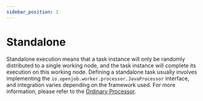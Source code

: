 ```yaml
---
sidebar_position: 1
---
```


# Standalone

Standalone execution means that a task instance will only be randomly distributed to a single working node, and the task instance will complete its execution on this working node. Defining a standalone task usually involves implementing the `io.openjob.worker.processor.JavaProcessor` interface, and integration varies depending on the framework used. For more information, please refer to the [Ordinary Processor](/docs/developer-guide/processor-type/ordinary).


